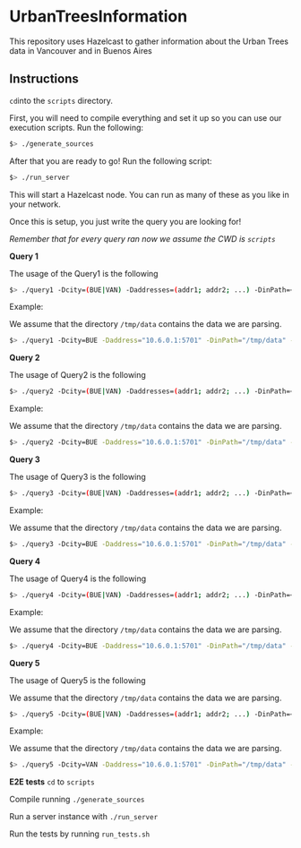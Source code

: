 # UrbanTreesInformation
This repository uses Hazelcast to gather information about the Urban Trees data in Vancouver and in Buenos Aires

## Instructions
`cd`into the `scripts` directory.

First, you will need to compile everything and set it up so you can use our execution
scripts. Run the following:
```bash
$> ./generate_sources
```
After that you are ready to go! Run the following script:
```bash
$> ./run_server
```
This will start a Hazelcast node. You can run as many of these as you like in your
network.

Once this is setup, you just write the query you are looking for!

*Remember that for every query ran now we assume the CWD is `scripts`*

**Query 1**

The usage of the Query1 is the following
```bash
$> ./query1 -Dcity=(BUE|VAN) -Daddresses=(addr1; addr2; ...) -DinPath=<inputPath> -DoutPath=<outPath>
``` 
Example:

We assume that the directory `/tmp/data` contains the data we are parsing.
```bash
$> ./query1 -Dcity=BUE -Daddress="10.6.0.1:5701" -DinPath="/tmp/data" -DoutPath="/tmp/results"
```

**Query 2**

The usage of Query2 is the following

```bash
$> ./query2 -Dcity=(BUE|VAN) -Daddresses=(addr1; addr2; ...) -DinPath=<inputPath> -DoutPath=<outPath> -Dmin=<Integer>
``` 
Example:

We assume that the directory `/tmp/data` contains the data we are parsing.
```bash
$> ./query2 -Dcity=BUE -Daddress="10.6.0.1:5701" -DinPath="/tmp/data" -DoutPath="/tmp/results" -Dmin=100
```

**Query 3**

The usage of Query3 is the following
```bash
$> ./query3 -Dcity=(BUE|VAN) -Daddresses=(addr1; addr2; ...) -DinPath=<inputPath> -DoutPath=<outPath> -Dn=<Integer>
``` 
Example:

We assume that the directory `/tmp/data` contains the data we are parsing.
```bash
$> ./query3 -Dcity=BUE -Daddress="10.6.0.1:5701" -DinPath="/tmp/data" -DoutPath="/tmp/results" -Dn=5
```

**Query 4**

The usage of Query4 is the following
```bash
$> ./query4 -Dcity=(BUE|VAN) -Daddresses=(addr1; addr2; ...) -DinPath=<inputPath> -DoutPath=<outPath>-Dmin=<Integer> -Dname=<speciesNames>
``` 
Example:

We assume that the directory `/tmp/data` contains the data we are parsing.
```bash
$> ./query4 -Dcity=BUE -Daddress="10.6.0.1:5701" -DinPath="/tmp/data" -DoutPath="/tmp/results" -Dmin=110 -Dname='Fraxinus pennsylvanica'
```

**Query 5**

The usage of Query5 is the following

We assume that the directory `/tmp/data` contains the data we are parsing.
```bash
$> ./query5 -Dcity=(BUE|VAN) -Daddresses=(addr1; addr2; ...) -DinPath=<inputPath> -DoutPath=<outPath>
``` 
Example:

We assume that the directory `/tmp/data` contains the data we are parsing.
```bash
$> ./query5 -Dcity=VAN -Daddress="10.6.0.1:5701" -DinPath="/tmp/data" -DoutPath="/tmp/results"
```

**E2E tests**
`cd` to `scripts`

Compile running `./generate_sources`

Run a server instance with `./run_server`

Run the tests by running `run_tests.sh`
